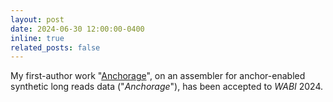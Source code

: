 ```yaml
---
layout: post
date: 2024-06-30 12:00:00-0400
inline: true
related_posts: false
---
```


My first-author work "[Anchorage](https://doi.org/10.4230/LIPIcs.WABI.2024.22)", on an assembler for anchor-enabled synthetic long reads data ("*Anchorage*"), has been accepted to *WABI* 2024. 